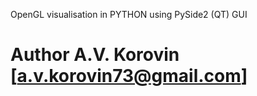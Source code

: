 OpenGL visualisation in PYTHON using PySide2 (QT) GUI 

# Author A.V. Korovin [a.v.korovin73@gmail.com]